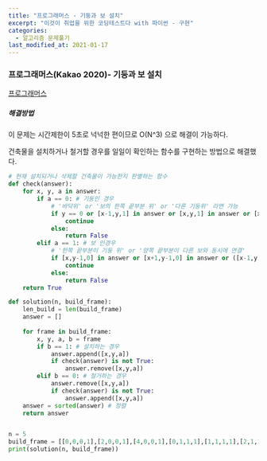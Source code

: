 ```yaml
---
title: "프로그래머스 - 기둥과 보 설치"
excerpt: "이것이 취업을 위한 코딩테스트다 with 파이썬 - 구현"
categories:
  - 알고리즘 문제풀기
last_modified_at: 2021-01-17
---
```


### 프로그래머스(Kakao 2020)- 기둥과 보 설치

[프로그래머스](https://programmers.co.kr/learn/courses/30/lessons/60061)

##### 해결방법 

이 문제는 시간제한이 5초로 넉넉한 편이므로 O(N^3) 으로 해결이 가능하다.

건축물을 설치하거나 철거할 경우를 일일이 확인하는 함수를 구현하는 방법으로 해결했다.

```python
# 현재 설치되거나 삭제할 건축물이 가능한지 판별하는 함수
def check(answer):
    for x, y, a in answer:
        if a == 0: # 기둥인 경우
            # '바닥위' or '보의 한쪽 끝부분 위' or '다른 기둥위' 라면 가능
            if y == 0 or [x-1,y,1] in answer or [x,y,1] in answer or [x,y-1,0] in answer:
                continue
            else:
                return False
        elif a == 1: # 보 인경우
            # '한쪽 끝부분이 기둥 위' or '양쪽 끝부분이 다른 보와 동시에 연결'
            if [x,y-1,0] in answer or [x+1,y-1,0] in answer or ([x-1,y,1] in answer and [x+1,y,1] in answer):
                continue
            else:
                return False
    return True

def solution(n, build_frame):
    len_build = len(build_frame)
    answer = []
    
    for frame in build_frame:
        x, y, a, b = frame
        if b == 1: # 설치하는 경우
            answer.append([x,y,a])
            if check(answer) is not True:
                answer.remove([x,y,a])
        elif b == 0: # 철거하는 경우
            answer.remove([x,y,a])
            if check(answer) is not True:
                answer.append([x,y,a])
    answer = sorted(answer) # 정렬
    return answer


n = 5
build_frame = [[0,0,0,1],[2,0,0,1],[4,0,0,1],[0,1,1,1],[1,1,1,1],[2,1,1,1],[3,1,1,1],[2,0,0,0],[1,1,1,0],[2,2,0,1]]
print(solution(n, build_frame))
```

